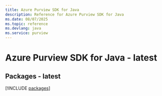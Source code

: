 ```yaml
---
title: Azure Purview SDK for Java
description: Reference for Azure Purview SDK for Java
ms.date: 08/07/2025
ms.topic: reference
ms.devlang: java
ms.service: purview
---
```

# Azure Purview SDK for Java - latest
## Packages - latest
[!INCLUDE [packages](purview-index.md)]